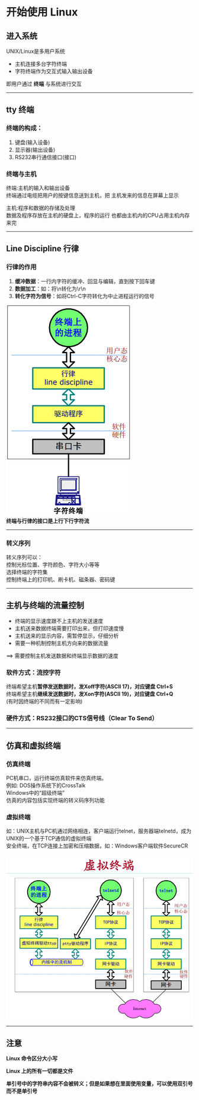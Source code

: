 # 开始使用 Linux  
## 进入系统  
UNIX/Linux是多用户系统  
* 主机连接多台字符终端  
* 字符终端作为交互式输入输出设备  

即用户通过 **终端** 与系统进行交互  

--------

## tty 终端  
### 终端的构成：  
1. 键盘(输入设备)  
2. 显示器(输出设备)  
3. RS232串行通信接口(接口)  

### 终端与主机  
终端:主机的输入和输出设备  
终端通过电缆把用户的按键信息送到主机，把
主机发来的信息在屏幕上显示  

主机:程序和数据的存储及处理  
数据及程序存放在主机的硬盘上，程序的运行
也都由主机内的CPU占用主机内存来完  

--------

## Line Discipline 行律  
### 行律的作用  
1. **缓冲数据**：一行内字符的缓冲、回显与编辑，直到按下回车键  
2. **数据加工**：如：将\n转化为\r\n  
3. **转化字符为信号**：如将Ctrl-C字符转化为中止进程运行的信号  

![行律](../img/LineDiscipline.png)  
**终端与行律的接口是上行下行字符流**  

------------

### 转义序列  
转义序列可以：  
控制光标位置、字符颜色、字符大小等等  
选择终端的字符集  
控制终端上的打印机、刷卡机、磁条器、密码键  

-----------

## 主机与终端的流量控制  
* 终端的显示速度跟不上主机的发送速度  
* 主机送来数据终端需要打印出来，但打印速度慢  
* 主机送来的显示内容，需暂停显示，仔细分析  
* 需要一种机制控制主机方向来的数据流量  

==> 需要控制主机发送数据和终端显示数据的速度  

### 软件方式：流控字符  
终端希望主机**暂停发送数据时，发Xoff字符(ASCII 17)，对应键盘 Ctrl+S**  
终端希望主机**继续发送数据时，发Xon字符(ASCII 19)，对应键盘 Ctrl+Q**  
(有时因终端的不同而有一定影响)  

### 硬件方式：RS232接口的CTS信号线（Clear To Send）

------------

## 仿真和虚拟终端  
### 仿真终端  
PC机串口，运行终端仿真软件来仿真终端。  
例如: DOS操作系统下的CrossTalk  
Windows中的“超级终端”  
仿真的内容包括实现终端的转义码序列功能  

### 虚拟终端  
如：UNIX主机与PC机通过网络相连，客户端运行telnet，服务器端telnetd，成为UNIX的一个基于TCP通信的虚拟终端  
安全终端，在TCP连接上加密和压缩数据，如：Windows客户端软件SecureCR  

![虚拟终端](../img/VirtualTerminal.png)

----------
## 注意

**Linux 命令区分大小写**  

**Linux 上的所有一切都是文件**  

**单引号中的字符串内容不会被转义；但是如果想在里面使用变量，可以使用双引号而不是单引号**  